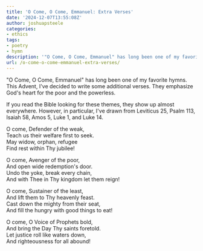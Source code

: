 ```yaml
---
title: 'O Come, O Come, Emmanuel: Extra Verses'
date: '2024-12-07T13:55:08Z'
author: joshuapsteele
categories:
- ethics
tags:
- poetry
- hymn
description: '"O Come, O Come, Emmanuel" has long been one of my favorite hymns. This Advent, I''ve decided to write some additional verses.'
url: /o-come-o-come-emmanuel-extra-verses/
---
```

"O Come, O Come, Emmanuel" has long been one of my favorite hymns. This Advent, I've decided to write some additional verses. They emphasize God's heart for the poor and the powerless. 

If you read the Bible looking for these themes, they show up almost everywhere. However, in particular, I've drawn from Leviticus 25, Psalm 113, Isaiah 58, Amos 5, Luke 1, and Luke 14. 

O come, Defender of the weak,  
Teach us their welfare first to seek.  
May widow, orphan, refugee  
Find rest within Thy jubilee!  

O come, Avenger of the poor,  
And open wide redemption's door.  
Undo the yoke, break every chain,  
And with Thee in Thy kingdom let them reign!  

O come, Sustainer of the least,  
And lift them to Thy heavenly feast.  
Cast down the mighty from their seat,  
And fill the hungry with good things to eat!  

O come, O Voice of Prophets bold,  
And bring the Day Thy saints foretold.  
Let justice roll like waters down,  
And righteousness for all abound!  
